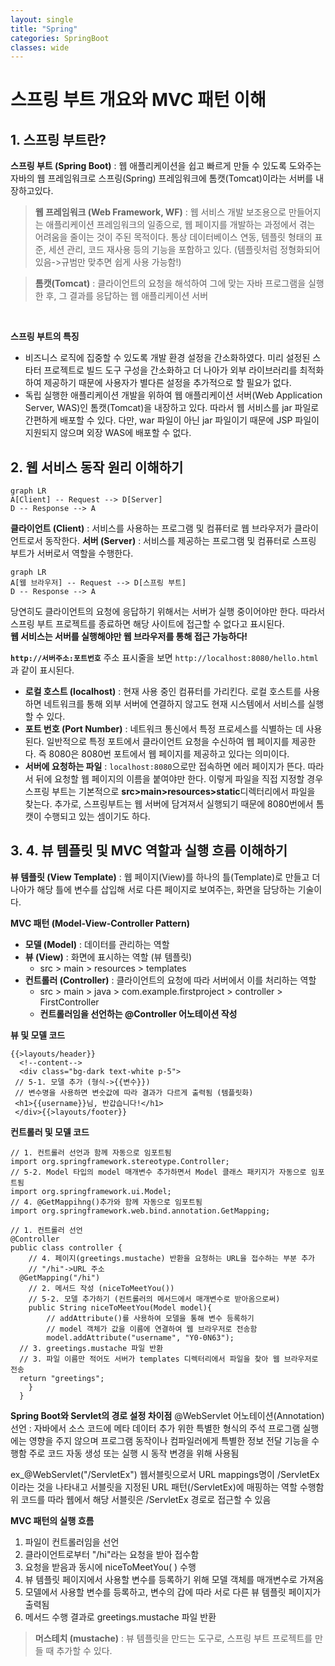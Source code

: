 ```yaml
---
layout: single
title: "Spring"
categories: SpringBoot
classes: wide
---
```


# 스프링 부트 개요와 MVC 패턴 이해

## 1. 스프링 부트란?
**스프링 부트 (Spring Boot)** : 웹 애플리케이션을 쉽고 빠르게 만들 수 있도록 도와주는 자바의 웹 프레임워크로 스프링(Spring) 프레임워크에 톰캣(Tomcat)이라는 서버를 내장하고있다.
 > **웹 프레임워크 (Web Framework, WF)** : 웹 서비스 개발 보조용으로 만들어지는 애플리케이션 프레임워크의 일종으로, 웹 페이지를 개발하는 과정에서 겪는 어려움을 줄이는 것이 주된 목적이다. 통상 데이터베이스 연동, 템플릿 형태의 표준, 세션 관리, 코드 재사용 등의 기능을 포함하고 있다. (템플릿처럼 정형화되어 있음->규범만 맞추면 쉽게 사용 가능함!)

 > **톰캣(Tomcat)** : 클라이언트의 요청을 해석하여 그에 맞는 자바 프로그램을 실행한 후, 그 결과를 응답하는 웹 애플리케이션 서버

<br>

**스프링 부트의 특징**
- 비즈니스 로직에 집중할 수 있도록 개발 환경 설정을 간소화하였다. 미리 설정된 스타터 프로젝트로 빌드 도구 구성을 간소화하고 더 나아가 외부 라이브러리를 최적화하여 제공하기 때문에 사용자가 별다른 설정을 추가적으로 할 필요가 없다.
- 독립 실행한 애플리케이션 개발을 위하여 웹 애플리케이션 서버(Web Application Server, WAS)인 톰캣(Tomcat)을 내장하고 있다. 따라서 웹 서비스를 jar 파일로 간편하게 배포할 수 있다. 다만, war 파일이 아닌 jar 파일이기 때문에 JSP 파일이 지원되지 않으며 외장 WAS에 배포할 수 없다.

## 2. 웹 서비스 동작 원리 이해하기

```mermaid
graph LR
A[Client] -- Request --> D[Server]
D -- Response --> A
```

**클라이언트 (Client)** : 서비스를 사용하는 프로그램 및 컴퓨터로 웹 브라우저가 클라이언트로서 동작한다.
**서버 (Server)** : 서비스를 제공하는 프로그램 및 컴퓨터로 스프링 부트가 서버로서 역할을 수행한다.

```mermaid
graph LR
A[웹 브라우저] -- Request --> D[스프링 부트]
D -- Response --> A
```

당연히도 클라이언트의 요청에 응답하기 위해서는 서버가 실행 중이어야만 한다. 따라서 스프링 부트 프로젝트를 종료하면 해당 사이트에 접근할 수 없다고 표시된다.  <br>
**웹 서비스는 서버를 실행해야만 웹 브라우저를 통해 접근 가능하다!** <br>

**```http://서버주소:포트번호```**
주소 표시줄을 보면 ```http://localhost:8080/hello.html```과 같이 표시된다. 

- **로컬 호스트 (localhost)** : 현재 사용 중인 컴퓨터를 가리킨다. 로컬 호스트를 사용하면 네트워크를 통해 외부 서버에 연결하지 않고도 현재 시스템에서 서비스를 실행할 수 있다.
- **포트 번호 (Port Number)** : 네트워크 통신에서 특정 프로세스를 식별하는 데 사용된다. 일반적으로 특정 포트에서 클라이언트 요청을 수신하여 웹 페이지를 제공한다. 즉 8080은 8080번 포트에서 웹 페이지를 제공하고 있다는 의미이다.
- **서버에 요청하는 파일** : ```localhost:8080```으로만 접속하면 에러 페이지가 뜬다. 따라서 뒤에 요청할 웹 페이지의 이름을 붙여야만 한다. 이렇게 파일을 직접 지정할 경우 스프링 부트는 기본적으로 **src>main>resources>static**디렉터리에서 파일을 찾는다. 추가로, 스프링부트는 웹 서버에 담겨져서 실행되기 때문에 8080번에서 톰캣이 수행되고 있는 셈이기도 하다.

## 3. 4. 뷰 템플릿 및 MVC 역할과 실행 흐름 이해하기

**뷰 템플릿 (View Template)** : 웹 페이지(View)를 하나의 틀(Template)로 만들고 더 나아가 해당 틀에 변수를 삽입해 서로 다른 페이지로 보여주는, 화면을 담당하는 기술이다.

**MVC 패턴 (Model-View-Controller Pattern)**
- **모델 (Model)** : 데이터를 관리하는 역할
- **뷰 (View)** : 화면에 표시하는 역할 (뷰 템플릿)
  - src > main > resources > templates
- **컨트롤러 (Controller)** : 클라이언트의 요청에 따라 서버에서 이를 처리하는 역할
  - src > main > java > com.example.firstproject > controller > FirstController
  - **컨트롤러임을 선언하는 @Controller 어노테이션 작성**

**뷰 및 모델 코드**
```
{{>layouts/header}}  
  <!--content-->  
  <div class="bg-dark text-white p-5">  
 // 5-1. 모델 추가 (형식->{{변수}})
 // 변수명을 사용하면 변숫값에 따라 결과가 다르게 출력됨 (템플릿화)
 <h1>{{username}}님, 반갑습니다!</h1>  
 </div>{{>layouts/footer}}
```

**컨트롤러 및 모델 코드**

```
// 1. 컨트롤러 선언과 함께 자동으로 임포트됨
import org.springframework.stereotype.Controller;  
// 5-2. Model 타입의 model 매개변수 추가하면서 Model 클래스 패키지가 자동으로 임포트됨
import org.springframework.ui.Model;  
// 4. @GetMappihng()추가와 함께 자동으로 임포트됨
import org.springframework.web.bind.annotation.GetMapping;  
  
// 1. 컨트롤러 선언
@Controller
public class controller {  
    // 4. 페이지(greetings.mustache) 반환을 요청하는 URL을 접수하는 부분 추가
    // "/hi"->URL 주소
  @GetMapping("/hi")  
    // 2. 메서드 작성 (niceToMeetYou())
    // 5-2. 모델 추가하기 (컨트롤러의 메서드에서 매개변수로 받아옴으로써)
    public String niceToMeetYou(Model model){  
        // addAttribute()를 사용하여 모델을 통해 변수 등록하기
        // model 객체가 값을 이름에 연결하여 웹 브라우저로 전송함
        model.addAttribute("username", "Y0-0N63");  
  // 3. greetings.mustache 파일 반환
  // 3. 파일 이름만 적어도 서버가 templates 디렉터리에서 파일을 찾아 웹 브라우저로 전송
  return "greetings";  
    }  
  }
```

**Spring Boot와 Servlet의 경로 설정 차이점**
@WebServlet 어노테이션(Annotation) 선언 : 자바에서 소스 코드에 메타 데이터 추가 위한 특별한 형식의 주석 프로그램 실행에는 영향을 주지 않으며 프로그램 동작이나 컴파일러에게 특별한 정보 전달 기능을 수행함 주로 코드 자동 생성 또는 실행 시 동작 변경을 위해 사용됨

ex_@WebServlet("/ServletEx") 웹서블릿으로서 URL mappings명이 /ServletEx이라는 것을 나타내고 서블릿을 지정된 URL 패턴(/ServletEx)에 매핑하는 역할 수행함 위 코드를 따라 웹에서 해당 서블릿은 /ServletEx 경로로 접근할 수 있음

**MVC 패턴의 실행 흐름**

1. 파일이 컨트롤러임을 선언
2. 클라이언트로부터 "/hi"라는 요청을 받아 접수함
3. 요청을 받음과 동시에 niceToMeetYou( ) 수행
4. 뷰 템플릿 페이지에서 사용할 변수를 등록하기 위해 모델 객체를 매개변수로 가져옴
5. 모델에서 사용할 변수를 등록하고, 변수의 갑에 따라 서로 다른 뷰 템플릿 페이지가 출력됨
6. 메서드 수행 결과로 greetings.mustache 파일 반환

> **머스테치 (mustache)** : 뷰 템플릿을 만드는 도구로, 스프링 부트 프로젝트를 만들 때 추가할 수 있다.
